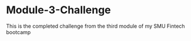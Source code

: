 # Module-3-Challenge
This is the completed challenge from the third module of my SMU Fintech bootcamp
